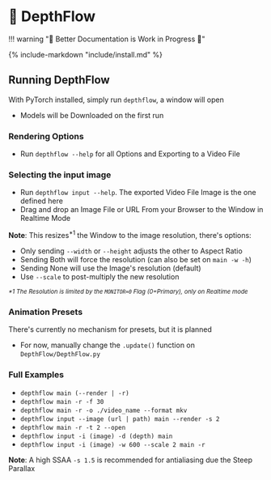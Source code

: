 # 🌊 DepthFlow

!!! warning "🚧 Better Documentation is Work in Progress 🚧"

{% include-markdown "include/install.md" %}

## Running DepthFlow
With PyTorch installed, simply run `depthflow`, a window will open

- Models will be Downloaded on the first run

### Rendering Options
- Run `depthflow --help` for all Options and Exporting to a Video File

### Selecting the input image
- Run `depthflow input --help`. The exported Video File Image is the one defined here
- Drag and drop an Image File or URL From your Browser to the Window in Realtime Mode

**Note**: This resizes<sup>*1</sup> the Window to the image resolution, there's options:

- Only sending `--width` or `--height` adjusts the other to Aspect Ratio
- Sending Both will force the resolution (can also be set on `main -w -h`)
- Sending None will use the Image's resolution (default)
- Use `--scale` to post-multiply the new resolution

<sup><i>*1 The Resolution is limited by the `MONITOR=0` Flag (0=Primary), only on Realtime mode</i></sup>

### Animation Presets
There's currently no mechanism for presets, but it is planned

- For now, manually change the `.update()` function on `DepthFlow/DepthFlow.py`

### Full Examples
- `depthflow main (--render | -r)`
- `depthflow main -r -f 30`
- `depthflow main -r -o ./video_name --format mkv`
- `depthflow input --image (url | path) main --render -s 2`
- `depthflow main -r -t 2 --open`
- `depthflow input -i (image) -d (depth) main`
- `depthflow input -i (image) -w 600 --scale 2 main -r`

<b>Note</b>: A high SSAA `-s 1.5` is recommended for antialiasing due the Steep Parallax
